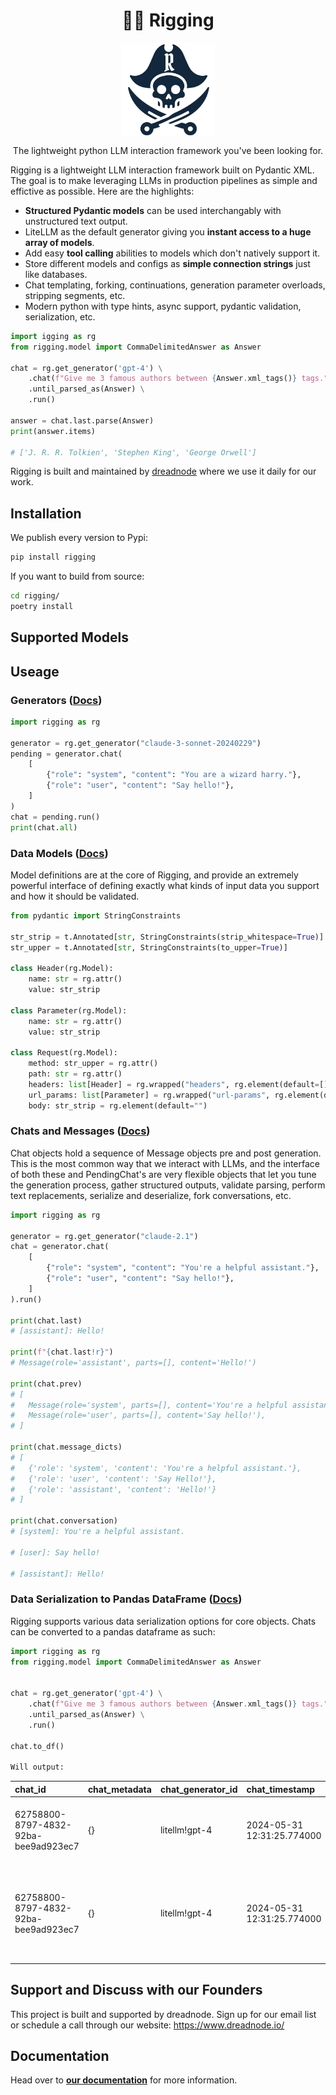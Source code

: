 <h1 align="center">
        🏴‍☠️ Rigging
    </h1>
    <p align="center">
        <img src="riggig-logo.svg" alt="Rigging Logo" width="150" align='center'/>
        <p align="center">The lightweight python LLM interaction framework you've been looking for.
        <br>

Rigging is a lightweight LLM interaction framework built on Pydantic XML. The goal is to make leveraging LLMs in production pipelines as simple and effictive as possible. Here are the highlights:

- **Structured Pydantic models** can be used interchangably with unstructured text output.
- LiteLLM as the default generator giving you **instant access to a huge array of models**.
- Add easy **tool calling** abilities to models which don't natively support it.
- Store different models and configs as **simple connection strings** just like databases.
- Chat templating, forking, continuations, generation parameter overloads, stripping segments, etc.
- Modern python with type hints, async support, pydantic validation, serialization, etc.

```py
import igging as rg
from rigging.model import CommaDelimitedAnswer as Answer

chat = rg.get_generator('gpt-4') \
    .chat(f"Give me 3 famous authors between {Answer.xml_tags()} tags.") \
    .until_parsed_as(Answer) \
    .run()

answer = chat.last.parse(Answer)
print(answer.items)

# ['J. R. R. Tolkien', 'Stephen King', 'George Orwell']
```

Rigging is built and maintained by [dreadnode](https://dreadnode.io) where we use it daily for our work.

## Installation
We publish every version to Pypi:
```bash
pip install rigging
```

If you want to build from source:
```bash
cd rigging/
poetry install
```

## Supported Models


## Useage 

### Generators ([**Docs**](https://rigging.dreadnode.io/topics/generators/))

```py
import rigging as rg 

generator = rg.get_generator("claude-3-sonnet-20240229") 
pending = generator.chat(
    [
        {"role": "system", "content": "You are a wizard harry."},
        {"role": "user", "content": "Say hello!"},
    ]
)
chat = pending.run()
print(chat.all)
```

### Data Models ([**Docs**](https://rigging.dreadnode.io/topics/models/))

Model definitions are at the core of Rigging, and provide an extremely powerful interface of defining exactly what kinds of input data you support and how it should be validated.

```python
from pydantic import StringConstraints

str_strip = t.Annotated[str, StringConstraints(strip_whitespace=True)]
str_upper = t.Annotated[str, StringConstraints(to_upper=True)]

class Header(rg.Model):
    name: str = rg.attr()
    value: str_strip

class Parameter(rg.Model):
    name: str = rg.attr()
    value: str_strip

class Request(rg.Model):
    method: str_upper = rg.attr()
    path: str = rg.attr()
    headers: list[Header] = rg.wrapped("headers", rg.element(default=[]))
    url_params: list[Parameter] = rg.wrapped("url-params", rg.element(default=[]))
    body: str_strip = rg.element(default="")
```


### Chats and Messages ([**Docs**](https://rigging.dreadnode.io/topics/chats-and-messages/))

Chat objects hold a sequence of Message objects pre and post generation. This is the most common way that we interact with LLMs, and the interface of both these and PendingChat's are very flexible objects that let you tune the generation process, gather structured outputs, validate parsing, perform text replacements, serialize and deserialize, fork conversations, etc.

```python
import rigging as rg

generator = rg.get_generator("claude-2.1")
chat = generator.chat(
    [
        {"role": "system", "content": "You're a helpful assistant."},
        {"role": "user", "content": "Say hello!"},
    ]
).run()

print(chat.last)
# [assistant]: Hello!

print(f"{chat.last!r}")
# Message(role='assistant', parts=[], content='Hello!')

print(chat.prev)
# [
#   Message(role='system', parts=[], content='You're a helpful assistant.'),
#   Message(role='user', parts=[], content='Say hello!'),
# ]

print(chat.message_dicts)
# [
#   {'role': 'system', 'content': 'You're a helpful assistant.'},
#   {'role': 'user', 'content': 'Say Hello!'},
#   {'role': 'assistant', 'content': 'Hello!'}
# ]

print(chat.conversation)
# [system]: You're a helpful assistant.

# [user]: Say hello!

# [assistant]: Hello!
```

### Data Serialization to Pandas DataFrame ([**Docs**](https://rigging.dreadnode.io/topics/serialization/))

Rigging supports various data serialization options for core objects. Chats can be converted to a pandas dataframe as such:

```python
import rigging as rg
from rigging.model import CommaDelimitedAnswer as Answer


chat = rg.get_generator('gpt-4') \
    .chat(f"Give me 3 famous authors between {Answer.xml_tags()} tags.") \
    .until_parsed_as(Answer) \
    .run()

chat.to_df()

Will output:

```
| chat_id                              | chat_metadata   | chat_generator_id   | chat_timestamp             | generated   | message_id                           | role      | content                                                                                  | parts                                                                                  |
|:-------------------------------------|:----------------|:--------------------|:---------------------------|:------------|:-------------------------------------|:----------|:-----------------------------------------------------------------------------------------|:---------------------------------------------------------------------------------------|
| 62758800-8797-4832-92ba-bee9ad923ec7 | {}              | litellm!gpt-4       | 2024-05-31 12:31:25.774000 | False       | 1c9f3021-5932-4b55-bb15-f9d182e54a5b | user      | Give me 3 famous authors between <comma-delimited-answer></comma-delimited-answer> tags. | []                                                                                     |
| 62758800-8797-4832-92ba-bee9ad923ec7 | {}              | litellm!gpt-4       | 2024-05-31 12:31:25.774000 | True        | b20da004-d54e-4c25-b287-e41f42bc6888 | assistant | <comma-delimited-answer>J.K. Rowling, Stephen King, Jane Austen</comma-delimited-answer> | [{"model": {"content": "J.K. Rowling, Stephen King, Jane Austen"}, "slice_": [0, 88]}] |


## Support and Discuss with our Founders

This project is built and supported by dreadnode. Sign up for our email list or schedule a call through our website: https://www.dreadnode.io/

## Documentation

Head over to **[our documentation](https://rigging.dreadnode.io)** for more information.